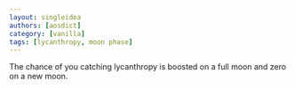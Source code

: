 ```yaml
---
layout: singleidea
authors: [aosdict]
category: [vanilla]
tags: [lycanthropy, moon phase]
---
```

The chance of you catching lycanthropy is boosted on a full moon and zero on a new moon.
